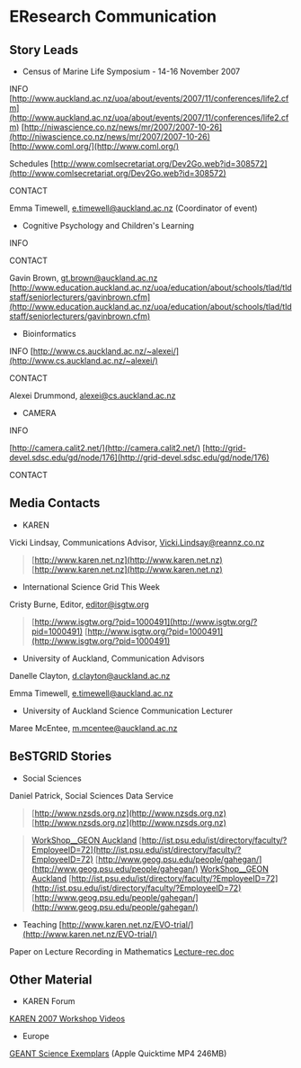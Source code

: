 # EResearch Communication

## Story Leads

- Census of Marine Life Symposium - 14-16 November 2007

INFO
[http://www.auckland.ac.nz/uoa/about/events/2007/11/conferences/life2.cfm](http://www.auckland.ac.nz/uoa/about/events/2007/11/conferences/life2.cfm)
[http://niwascience.co.nz/news/mr/2007/2007-10-26](http://niwascience.co.nz/news/mr/2007/2007-10-26)
[http://www.coml.org/](http://www.coml.org/)

Schedules [http://www.comlsecretariat.org/Dev2Go.web?id=308572](http://www.comlsecretariat.org/Dev2Go.web?id=308572)

CONTACT

Emma Timewell, e.timewell@auckland.ac.nz (Coordinator of event)

- Cognitive Psychology and Children's Learning

INFO

CONTACT

Gavin Brown, gt.brown@auckland.ac.nz
[http://www.education.auckland.ac.nz/uoa/education/about/schools/tlad/tldstaff/seniorlecturers/gavinbrown.cfm](http://www.education.auckland.ac.nz/uoa/education/about/schools/tlad/tldstaff/seniorlecturers/gavinbrown.cfm)

- Bioinformatics

INFO
[http://www.cs.auckland.ac.nz/~alexei/](http://www.cs.auckland.ac.nz/~alexei/)

CONTACT

Alexei Drummond, alexei@cs.auckland.ac.nz

- CAMERA

INFO

[http://camera.calit2.net/](http://camera.calit2.net/)
[http://grid-devel.sdsc.edu/gd/node/176](http://grid-devel.sdsc.edu/gd/node/176)

CONTACT

## Media Contacts

- KAREN

Vicki Lindsay, Communications Advisor, Vicki.Lindsay@reannz.co.nz


>  [http://www.karen.net.nz](http://www.karen.net.nz)
>  [http://www.karen.net.nz](http://www.karen.net.nz)

- International Science Grid This Week

Cristy Burne, Editor, editor@isgtw.org


>  [http://www.isgtw.org/?pid=1000491](http://www.isgtw.org/?pid=1000491)
>  [http://www.isgtw.org/?pid=1000491](http://www.isgtw.org/?pid=1000491)

- University of Auckland, Communication Advisors

Danelle Clayton, d.clayton@auckland.ac.nz

Emma Timewell, e.timewell@auckland.ac.nz

- University of Auckland Science Communication Lecturer

Maree McEntee, m.mcentee@auckland.ac.nz

## BeSTGRID Stories

- Social Sciences

Daniel Patrick, Social Sciences Data Service


>  [http://www.nzsds.org.nz](http://www.nzsds.org.nz)
>  [http://www.nzsds.org.nz](http://www.nzsds.org.nz)


>  [WorkShop__GEON Auckland](workshop__geoscience-collaboration-and-geon-auckland-schedule.md)
>  [http://ist.psu.edu/ist/directory/faculty/?EmployeeID=72](http://ist.psu.edu/ist/directory/faculty/?EmployeeID=72)
>  [http://www.geog.psu.edu/people/gahegan/](http://www.geog.psu.edu/people/gahegan/)
>  [WorkShop__GEON Auckland](workshop__geoscience-collaboration-and-geon-auckland-schedule.md)
>  [http://ist.psu.edu/ist/directory/faculty/?EmployeeID=72](http://ist.psu.edu/ist/directory/faculty/?EmployeeID=72)
>  [http://www.geog.psu.edu/people/gahegan/](http://www.geog.psu.edu/people/gahegan/)

- Teaching
[http://www.karen.net.nz/EVO-trial/](http://www.karen.net.nz/EVO-trial/)

Paper on Lecture Recording in Mathematics [Lecture-rec.doc](attachments/Lecture-rec.doc)

## Other Material

- KAREN Forum

[KAREN 2007 Workshop Videos](/wiki/spaces/BeSTGRID/pages/3818228489)

- Europe

[GEANT Science Exemplars](http://www.math.auckland.ac.nz/~bonning/video/geant.mp4) (Apple Quicktime MP4 246MB)
